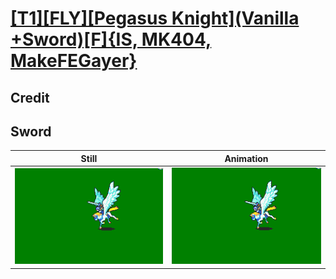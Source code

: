 # [\[T1\]\[FLY\]\[Pegasus Knight\]\(Vanilla +Sword\)\[F\]{IS, MK404, MakeFEGayer}](../)

## Credit


	
## Sword

| Still | Animation |
| :---: | :-------: |
| ![Sword still](./Sword_000.png) | ![Sword animation](./Sword.gif) |
